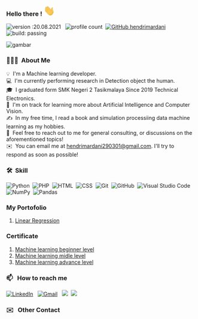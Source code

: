 ### Hello there ! <img src="https://github.com/ABSphreak/ABSphreak/blob/master/gifs/Hi.gif" width="30">
![version :20.08.2021](https://img.shields.io/badge/version-20.08.2021-informational) &nbsp;
![profile count](https://komarev.com/ghpvc/?username=hendrimardani&color=red)&nbsp;
[![GitHub hendrimardani](https://img.shields.io/github/followers/hendrimardani?label=follow&style=social)](https://github.com/hendrimardani)&nbsp;
![build: passing](https://img.shields.io/badge/build-passing-success)

![gambar](https://github-readme-stats.vercel.app/api?username=hendrimardani&show_icons=true&theme=merko)

### 👨🏻‍💻 &nbsp;About Me

💡 &nbsp;I'm a Machine learning developer.\
💻 &nbsp;I'm currently performing research in Detection object the human.\
🎓 &nbsp;I graduated form SMK Negeri 2 Tasikmalaya Since 2019 Technical Electronics.\
🌱 &nbsp;I'm on track for learning more about Artificial Intelligence and Computer Vision.\
✍️ &nbsp;In my free time, I read a book and simulation processiing data machine learning as my hobbies.\
💬 &nbsp;Feel free to reach out to me for general consulting, or discussions on the aforementioned topics!\
✉️ &nbsp;You can email me at hendrimardani290301@gmail.com. I'll try to respond as soon as possible!

### 🛠 &nbsp;Skill

![Python](https://img.shields.io/badge/-Python-05122A?style=flat&logo=python)&nbsp;
![PHP](https://img.shields.io/badge/-Php-05122A?style=flat&logo=php)&nbsp;
![HTML](https://img.shields.io/badge/-HTML-05122A?style=flat&logo=HTML5)&nbsp;
![CSS](https://img.shields.io/badge/-CSS-05122A?style=flat&logo=CSS3&logoColor=1572B6)&nbsp;
![Git](https://img.shields.io/badge/-Git-05122A?style=flat&logo=git)&nbsp;
![GitHub](https://img.shields.io/badge/-GitHub-05122A?style=flat&logo=github)&nbsp;
![Visual Studio Code](https://img.shields.io/badge/-Visual%20Studio%20Code-05122A?style=flat&logo=visual-studio-code&logoColor=007ACC)&nbsp;
![NumPy](https://img.shields.io/badge/numpy%20-%23013243.svg?&style=flat&logo=numpy&logoColor=white)&nbsp;
![Pandas](https://img.shields.io/badge/pandas%20-%23150458.svg?&style=flat&logo=pandas&logoColor=white)&nbsp;

### My Portofolio

1. [Linear Regression](https://github.com/hendrimardani/Linear_Regression)

### Certificate

1. [Machine learning beginner level](https://www.dicoding.com/certificates/6RPND0QM5Z2M)
2. [Machine learning midle level](https://www.dicoding.com/certificates/1RXYMGKY1XVM)
3. [Machine learning advance level](https://www.dicoding.com/certificates/07Z6GLN52XQR)

### 📫 &nbsp; How to reach me

<a href="https://www.linkedin.com/in/hendri-mardani-1b6ba61a8/"><img alt="LinkedIn" src="https://img.shields.io/badge/linkedin%20-%230077B5.svg?&style=flat&logo=linkedin&logoColor=white"/></a> &nbsp;
<a href="https://mail.google.com/mail/u/0/#inbox?compose=DmwnWrRvxmkxPlXNnrdQHFnTpMFwwGQFsRbBzClXRqRrMbKBBgxdXmgPxVTVNKmFGBHJTdgpsnsV"><img alt="Gmail" src="https://img.shields.io/badge/Gmail-D14836?style=flat&logo=gmail&logoColor=white" /></a> &nbsp;
<a href="https://www.instagram.com/hendri.mardani/"><img src="https://img.shields.io/badge/-@hendri.mardani_-E4405F?style=flat&logo=Instagram&logoColor=white"/></a>&nbsp;
<a href="https://web.facebook.com/henz.voesther"><img src="https://img.shields.io/badge/Facebook-D14836?style=flat&logo=facebook&logoColor=white"/></a>

### ✉️ &nbsp; Other Contact
<p>
    <a href="https://api.whatsapp.com/send?phone=6281388372075" target="_blank">
        <img src="https://www.stickpng.com/assets/images/580b57fcd9996e24bc43c543.png" width="100" alt=""/>
    </a>
</p>
